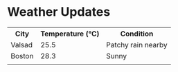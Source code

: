 # Weather Updates

<!-- WEATHER-UPDATE-START -->
<table><tr><th>City</th><th>Temperature (°C)</th><th>Condition</th></tr><tr><td>Valsad</td><td>25.5</td><td>Patchy rain nearby</td></tr><tr><td>Boston</td><td>28.3</td><td>Sunny</td></tr><tr><td></td><td></td><td></td></tr></table>
<!-- WEATHER-UPDATE-END -->
